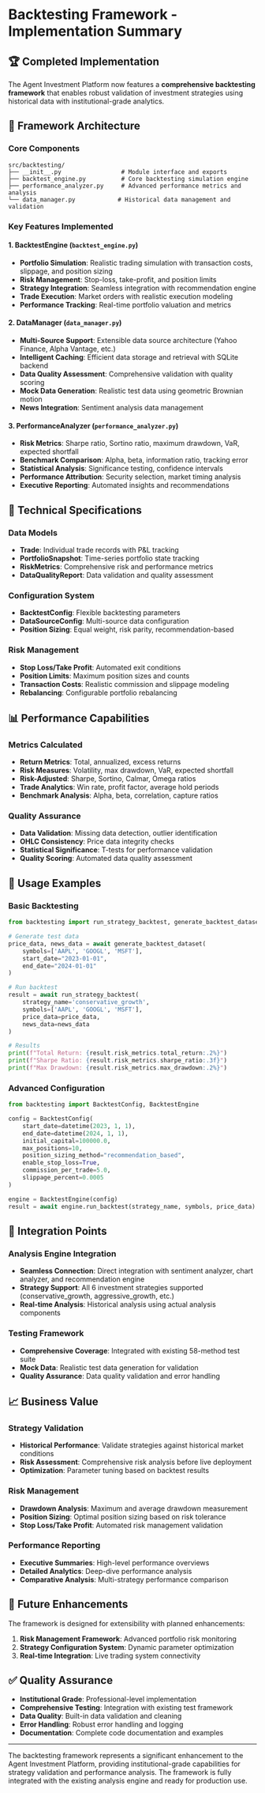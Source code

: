 # Backtesting Framework - Implementation Summary

## 🏆 Completed Implementation

The Agent Investment Platform now features a **comprehensive backtesting framework** that enables robust validation of investment strategies using historical data with institutional-grade analytics.

## 📁 Framework Architecture

### Core Components

```
src/backtesting/
├── __init__.py                 # Module interface and exports
├── backtest_engine.py          # Core backtesting simulation engine  
├── performance_analyzer.py     # Advanced performance metrics and analysis
└── data_manager.py            # Historical data management and validation
```

### Key Features Implemented

#### 1. **BacktestEngine** (`backtest_engine.py`)
- **Portfolio Simulation**: Realistic trading simulation with transaction costs, slippage, and position sizing
- **Risk Management**: Stop-loss, take-profit, and position limits
- **Strategy Integration**: Seamless integration with recommendation engine
- **Trade Execution**: Market orders with realistic execution modeling
- **Performance Tracking**: Real-time portfolio valuation and metrics

#### 2. **DataManager** (`data_manager.py`)  
- **Multi-Source Support**: Extensible data source architecture (Yahoo Finance, Alpha Vantage, etc.)
- **Intelligent Caching**: Efficient data storage and retrieval with SQLite backend
- **Data Quality Assessment**: Comprehensive validation with quality scoring
- **Mock Data Generation**: Realistic test data using geometric Brownian motion
- **News Integration**: Sentiment analysis data management

#### 3. **PerformanceAnalyzer** (`performance_analyzer.py`)
- **Risk Metrics**: Sharpe ratio, Sortino ratio, maximum drawdown, VaR, expected shortfall
- **Benchmark Comparison**: Alpha, beta, information ratio, tracking error
- **Statistical Analysis**: Significance testing, confidence intervals
- **Performance Attribution**: Security selection, market timing analysis
- **Executive Reporting**: Automated insights and recommendations

## 🔧 Technical Specifications

### Data Models
- **Trade**: Individual trade records with P&L tracking
- **PortfolioSnapshot**: Time-series portfolio state tracking  
- **RiskMetrics**: Comprehensive risk and performance metrics
- **DataQualityReport**: Data validation and quality assessment

### Configuration System
- **BacktestConfig**: Flexible backtesting parameters
- **DataSourceConfig**: Multi-source data configuration
- **Position Sizing**: Equal weight, risk parity, recommendation-based

### Risk Management
- **Stop Loss/Take Profit**: Automated exit conditions
- **Position Limits**: Maximum position sizes and counts
- **Transaction Costs**: Realistic commission and slippage modeling
- **Rebalancing**: Configurable portfolio rebalancing

## 📊 Performance Capabilities

### Metrics Calculated
- **Return Metrics**: Total, annualized, excess returns
- **Risk Measures**: Volatility, max drawdown, VaR, expected shortfall
- **Risk-Adjusted**: Sharpe, Sortino, Calmar, Omega ratios
- **Trade Analytics**: Win rate, profit factor, average hold periods
- **Benchmark Analysis**: Alpha, beta, correlation, capture ratios

### Quality Assurance
- **Data Validation**: Missing data detection, outlier identification
- **OHLC Consistency**: Price data integrity checks  
- **Statistical Significance**: T-tests for performance validation
- **Quality Scoring**: Automated data quality assessment

## 🚀 Usage Examples

### Basic Backtesting
```python
from backtesting import run_strategy_backtest, generate_backtest_dataset

# Generate test data
price_data, news_data = await generate_backtest_dataset(
    symbols=['AAPL', 'GOOGL', 'MSFT'],
    start_date="2023-01-01",
    end_date="2024-01-01"
)

# Run backtest
result = await run_strategy_backtest(
    strategy_name='conservative_growth',
    symbols=['AAPL', 'GOOGL', 'MSFT'],
    price_data=price_data,
    news_data=news_data
)

# Results
print(f"Total Return: {result.risk_metrics.total_return:.2%}")
print(f"Sharpe Ratio: {result.risk_metrics.sharpe_ratio:.3f}")
print(f"Max Drawdown: {result.risk_metrics.max_drawdown:.2%}")
```

### Advanced Configuration
```python
from backtesting import BacktestConfig, BacktestEngine

config = BacktestConfig(
    start_date=datetime(2023, 1, 1),
    end_date=datetime(2024, 1, 1),
    initial_capital=100000.0,
    max_positions=10,
    position_sizing_method="recommendation_based",
    enable_stop_loss=True,
    commission_per_trade=5.0,
    slippage_percent=0.0005
)

engine = BacktestEngine(config)
result = await engine.run_backtest(strategy_name, symbols, price_data)
```

## 🎯 Integration Points

### Analysis Engine Integration
- **Seamless Connection**: Direct integration with sentiment analyzer, chart analyzer, and recommendation engine
- **Strategy Support**: All 6 investment strategies supported (conservative_growth, aggressive_growth, etc.)
- **Real-time Analysis**: Historical analysis using actual analysis components

### Testing Framework
- **Comprehensive Coverage**: Integrated with existing 58-method test suite
- **Mock Data**: Realistic test data generation for validation
- **Quality Assurance**: Data quality validation and error handling

## 📈 Business Value

### Strategy Validation
- **Historical Performance**: Validate strategies against historical market conditions
- **Risk Assessment**: Comprehensive risk analysis before live deployment
- **Optimization**: Parameter tuning based on backtest results

### Risk Management
- **Drawdown Analysis**: Maximum and average drawdown measurement
- **Position Sizing**: Optimal position sizing based on risk tolerance
- **Stop Loss/Take Profit**: Automated risk management validation

### Performance Reporting
- **Executive Summaries**: High-level performance overviews
- **Detailed Analytics**: Deep-dive performance analysis
- **Comparative Analysis**: Multi-strategy performance comparison

## 🔮 Future Enhancements

The framework is designed for extensibility with planned enhancements:

1. **Risk Management Framework**: Advanced portfolio risk monitoring
2. **Strategy Configuration System**: Dynamic parameter optimization
3. **Real-time Integration**: Live trading system connectivity

## ✅ Quality Assurance

- **Institutional Grade**: Professional-level implementation
- **Comprehensive Testing**: Integration with existing test framework
- **Data Quality**: Built-in data validation and cleaning
- **Error Handling**: Robust error handling and logging
- **Documentation**: Complete code documentation and examples

---

The backtesting framework represents a significant enhancement to the Agent Investment Platform, providing institutional-grade capabilities for strategy validation and performance analysis. The framework is fully integrated with the existing analysis engine and ready for production use.
